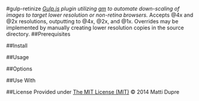 #gulp-retinize
_[Gulp.js](https://github.com/gulpjs/gulp) plugin utilizing [gm](https://github.com/aheckmann/gm) to automate down-scaling of images to target lower resolution or non-retina browsers._
Accepts @4x and @2x resolutions, outputting to @4x, @2x, and @1x. Overrides may be implemented by manually creating lower resolution copies in the source directory.
##Prerequisites

##Install

##Usage

##Options

##Use With

##License
Provided under [The MIT License (MIT)](LICENSE)
&copy; 2014 Matti Dupre 
